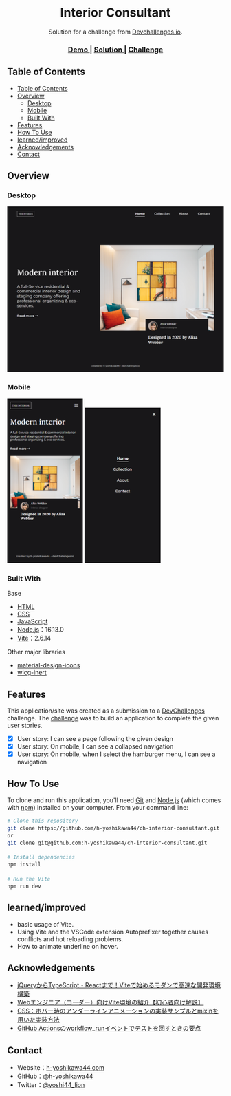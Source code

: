<!-- Please update value in the {}  -->

<h1 align="center">Interior Consultant</h1>

<div align="center">
   Solution for a challenge from  <a href="http://devchallenges.io" target="_blank">Devchallenges.io</a>.
</div>

<div align="center">
  <h3>
    <a href="https://h-yoshikawa44.github.io/ch-interior-consultant/">
      Demo
    </a>
    <span> | </span>
    <a href="https://devchallenges.io/solutions/N7Gs8WCVYAbtkqWxomhL">
      Solution
    </a>
    <span> | </span>
    <a href="https://devchallenges.io/challenges/Jymh2b2FyebRTUljkNcb">
      Challenge
    </a>
  </h3>
</div>

<!-- TABLE OF CONTENTS -->

## Table of Contents

- [Table of Contents](#table-of-contents)
- [Overview](#overview)
  - [Desktop](#desktop)
  - [Mobile](#mobile)
  - [Built With](#built-with)
- [Features](#features)
- [How To Use](#how-to-use)
- [learned/improved](#learnedimproved)
- [Acknowledgements](#acknowledgements)
- [Contact](#contact)

<!-- OVERVIEW -->

## Overview

### Desktop

![overview - desktop](/screenshots/desktop.png)

### Mobile

<img src="/screenshots/mobile.png" alt="overview - mobile" width="35%">

<img src="/screenshots/mobile-menu.png" alt="overview - mobile menu" width="35%">

### Built With

<!-- This section should list any major frameworks that you built your project using. Here are a few examples.-->

Base
- [HTML](https://developer.mozilla.org/ja/docs/Web/HTML)
- [CSS](https://developer.mozilla.org/ja/docs/Web/CSS)
- [JavaScript](https://developer.mozilla.org/ja/docs/Web/JavaScript)
- [Node.js](https://nodejs.org/)：16.13.0
- [Vite](https://ja.vitejs.dev/)：2.6.14

Other major libraries
- [material-design-icons](https://google.github.io/material-design-icons/)
- [wicg-inert](https://github.com/WICG/inert)

## Features

<!-- List the features of your application or follow the template. Don't share the figma file here :) -->

This application/site was created as a submission to a [DevChallenges](https://devchallenges.io/challenges) challenge. The [challenge](https://devchallenges.io/challenges/Jymh2b2FyebRTUljkNcb) was to build an application to complete the given user stories.

- [x] User story: I can see a page following the given design
- [x] User story: On mobile, I can see a collapsed navigation
- [x] User story: On mobile, when I select the hamburger menu, I can see a navigation

## How To Use
To clone and run this application, you'll need [Git](https://git-scm.com/) and [Node.js](https://nodejs.org/en/download/) (which comes with [npm](https://www.npmjs.com/)) installed on your computer. From your command line:

```bash
# Clone this repository
git clone https://github.com/h-yoshikawa44/ch-interior-consultant.git
or
git clone git@github.com:h-yoshikawa44/ch-interior-consultant.git

# Install dependencies
npm install

# Run the Vite
npm run dev
```

## learned/improved

- basic usage of Vite.
- Using Vite and the VSCode extension Autoprefixer together causes conflicts and hot reloading problems.
- How to animate underline on hover.

## Acknowledgements

<!-- This section should list any articles or add-ons/plugins that helps you to complete the project. This is optional but it will help you in the future. For exmpale -->

- [jQueryからTypeScript・Reactまで！Viteで始めるモダンで高速な開発環境構築](https://ics.media/entry/210708/)
- [Webエンジニア（コーダー）向けVite環境の紹介【初心者向け解説】](https://flex-box.net/vite-for-coder/)
- [CSS：ホバー時のアンダーラインアニメーションの実装サンプルとmixinを用いた実装方法](https://www.nxworld.net/css-hover-underline-animation-examples-and-sass-mixin.html)
- [GitHub Actionsのworkflow_runイベントでテストを回すときの要点](https://blog.kengo-toda.jp/entry/2021/07/06/222400)

## Contact

- Website：[h-yoshikawa44.com](https://h-yoshikawa44.com)
- GitHub：[@h-yoshikawa44](https://github.com/h-yoshikawa44)
- Twitter：[@yoshi44_lion](https://twitter.com/yoshi44_lion)
